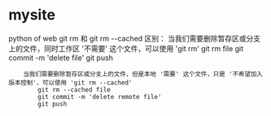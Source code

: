 # mysite
python of web
git rm 和 git rm --cached 区别：
		当我们需要删除暂存区或分支上的文件，同时工作区 '不需要' 这个文件，可以使用 'git rm'
			git rm file
			git commit -m 'delete file'
			git push

		当我们需要删除暂存区或分支上的文件，但是本地 '需要' 这个文件，只是 '不希望加入版本控制'，可以使用 'git rm --cached'
			git rm --cached file
			git commit -m 'delete remote file'
			git push